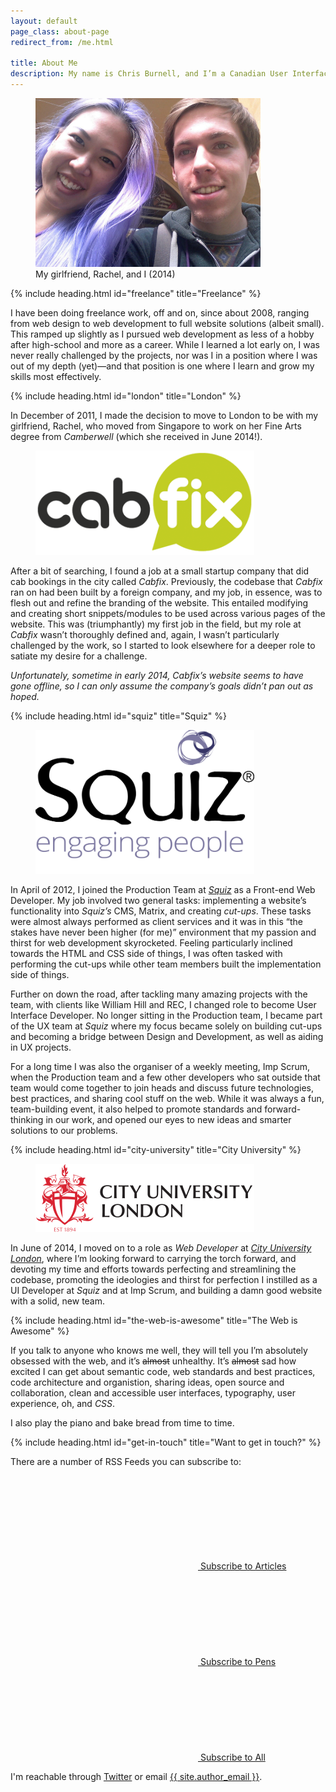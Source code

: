 ```yaml
---
layout: default
page_class: about-page
redirect_from: /me.html

title: About Me
description: My name is Chris Burnell, and I’m a Canadian User Interface Developer living in London, UK.
---
```


<figure>
    <img src="/images/content/about-photo.png" alt=" " width="360" height="270">
    <figcaption>My girlfriend, Rachel, and I (2014)</figcaption>
</figure>

{% include heading.html id="freelance" title="Freelance" %}

I have been doing freelance work, off and on, since about 2008, ranging from web design to web development to full website solutions (albeit small). This ramped up slightly as I pursued web development as less of a hobby after high-school and more as a career. While I learned a lot early on, I was never really challenged by the projects, nor was I in a position where I was out of my depth (yet)—and that position is one where I learn and grow my skills most effectively.

{% include heading.html id="london" title="London" %}

In December of 2011, I made the decision to move to London to be with my girlfriend, Rachel, who moved from Singapore to work on her Fine Arts degree from *Camberwell* (which she received in June 2014!).

<figure>
    <img src="/images/content/logo-cabfix.png" alt=" " width="350" height="167">
</figure>

After a bit of searching, I found a job at a small startup company that did cab bookings in the city called *Cabfix*. Previously, the codebase that *Cabfix* ran on had been built by a foreign company, and my job, in essence, was to flesh out and refine the branding of the website. This entailed modifying and creating short snippets/modules to be used across various pages of the website. This was (triumphantly) my first job in the field, but my role at *Cabfix* wasn’t thoroughly defined and, again, I wasn’t particularly challenged by the work, so I started to look elsewhere for a deeper role to satiate my desire for a challenge.

*Unfortunately, sometime in early 2014, Cabfix’s website seems to have gone offline, so I can only assume the company’s goals didn’t pan out as hoped.*

{% include heading.html id="squiz" title="Squiz" %}

<figure>
    <a rel="external" href="http://squiz.net/uk">
        <img src="/images/content/logo-squiz.png" alt="" width="350" height="230">
    </a>
</figure>

In April of 2012, I joined the Production Team at <a rel="external" href="http://squiz.net">*Squiz*</a> as a Front-end Web Developer. My job involved two general tasks: implementing a website’s functionality into *Squiz’s* CMS, Matrix, and creating <dfn title="the product of translating a website’s design (usually in PSD format) into HTML, CSS, Javascript, and media">cut-ups</dfn>. These tasks were almost always performed as client services and it was in this <q>the stakes have never been higher (for me)</q> environment that my passion and thirst for web development skyrocketed. Feeling particularly inclined towards the HTML and CSS side of things, I was often tasked with performing the cut-ups while other team members built the implementation side of things.

Further on down the road, after tackling many amazing projects with the team, with clients like William Hill and REC, I changed role to become User Interface Developer. No longer sitting in the Production team, I became part of the UX team at *Squiz* where my focus became solely on building cut-ups and becoming a bridge between Design and Development, as well as aiding in UX projects.

For a long time I was also the organiser of a weekly meeting, Imp Scrum, when the Production team and a few other developers who sat outside that team would come together to join heads and discuss future technologies, best practices, and sharing cool stuff on the web. While it was always a fun, team-building event, it also helped to promote standards and forward-thinking in our work, and opened our eyes to new ideas and smarter solutions to our problems.

{% include heading.html id="city-university" title="City University" %}

<figure>
    <a rel="external" href="http://www.city.ac.uk">
        <img src="/images/content/logo-city-university.svg" alt="" width="350" height="109">
    </a>
</figure>

In June of 2014, I moved on to a role as <em>Web Developer</em> at <a rel="external" href="http://www.city.ac.uk">*City University London*</a>, where I’m looking forward to carrying the torch forward, and devoting my time and efforts towards perfecting and streamlining the codebase, promoting the ideologies and thirst for perfection I instilled as a UI Developer at *Squiz* and at Imp Scrum, and building a damn good website with a solid, new team.

{% include heading.html id="the-web-is-awesome" title="The Web is Awesome" %}

If you talk to anyone who knows me well, they will tell you I’m absolutely obsessed with the web, and it’s <s>almost</s> unhealthy. It’s <s>almost</s> sad how excited I can get about semantic code, web standards and best practices, code architecture and organistion, sharing ideas, open source and collaboration, clean and accessible user interfaces, typography, user experience, oh, and <em>CSS</em>.

I also play the piano and bake bread from time to time.

{% include heading.html id="get-in-touch" title="Want to get in touch?" %}

There are a number of RSS Feeds you can subscribe to:

<nav class="buttons-list">
    <a rel="me author" class="button" href="/feed-articles.xml"><svg><use xlink:href="#svg--rss" /></svg> Subscribe to Articles</a><!--
 --><a rel="me author" class="button" href="/feed-pens.xml"><svg><use xlink:href="#svg--rss" /></svg> Subscribe to Pens</a><!--
 --><a rel="me author" class="button" href="/feed.xml"><svg><use xlink:href="#svg--rss" /></svg> Subscribe to All</a>
</nav>

I'm reachable through <a rel="me publisher" class="link--twitter" href="{{ site.twitter_url }}">Twitter</a> or email <a href="mailto:{{ site.author_email }}">{{ site.author_email }}</a>.

